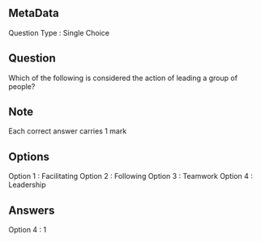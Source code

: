 ## MetaData
Question Type : Single Choice

## Question
Which of the following is considered the action of leading a group of people?

## Note
Each correct answer carries 1 mark

## Options
Option 1 : Facilitating
Option 2 : Following
Option 3 : Teamwork
Option 4 : Leadership

## Answers
Option 4 : 1
